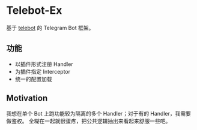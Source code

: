 # Telebot-Ex

基于 [telebot](https://gopkg.in/tucnak/telebot.v2) 的 Telegram Bot 框架。

## 功能
- 以插件形式注册 Handler
- 为插件指定 Interceptor
- 统一的配置加载

## Motivation

我想在单个 Bot 上跑功能较为隔离的多个 Handler；对于有的 Handler，我需要做鉴权。
全糊在一起就很蛋疼，把公共逻辑抽出来看起来舒服一些吧。